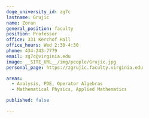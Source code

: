 ```yaml
---
doge_university_id: zg7c
lastname: Grujic
name: Zoran
general_position: faculty
position: Professor
office: 331 Kerchof Hall
office_hours: Wed 2:30-4:30
phone: 434-243-7779
email: zg7c@virginia.edu
image: __SITE_URL__/img/people/Grujic.jpg
personal_page: https://zgrujic.faculty.virginia.edu

areas:
  - Analysis, PDE, Operator Algebras
  - Mathematical Physics, Applied Mathematics

published: false

---
```

